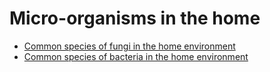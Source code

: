 <!-- TITLE: Home -->
<!-- SUBTITLE: A quick summary of Home -->

# Micro-organisms in the home
* [Common species of fungi in the home environment](fungi-list)
* [Common species of bacteria in the home environment](bacteria-list)

